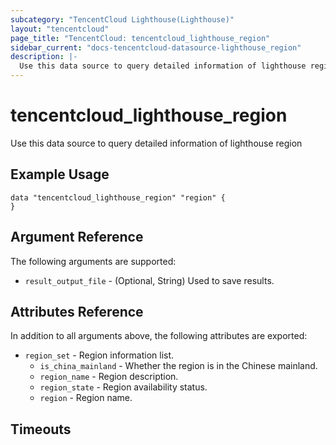 ```yaml
---
subcategory: "TencentCloud Lighthouse(Lighthouse)"
layout: "tencentcloud"
page_title: "TencentCloud: tencentcloud_lighthouse_region"
sidebar_current: "docs-tencentcloud-datasource-lighthouse_region"
description: |-
  Use this data source to query detailed information of lighthouse region
---
```


# tencentcloud_lighthouse_region

Use this data source to query detailed information of lighthouse region

## Example Usage

```hcl
data "tencentcloud_lighthouse_region" "region" {
}
```

## Argument Reference

The following arguments are supported:

* `result_output_file` - (Optional, String) Used to save results.

## Attributes Reference

In addition to all arguments above, the following attributes are exported:

* `region_set` - Region information list.
  * `is_china_mainland` - Whether the region is in the Chinese mainland.
  * `region_name` - Region description.
  * `region_state` - Region availability status.
  * `region` - Region name.


## Timeouts

<no value>


